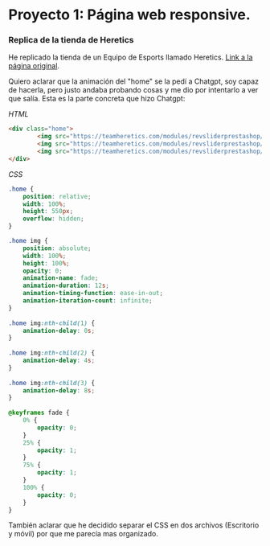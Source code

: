 # Proyecto 1: Página web responsive.
### Replica de la tienda de Heretics

He replicado la tienda de un Equipo de Esports llamado Heretics. [Link a la página original](https://teamheretics.com/21-store).

Quiero aclarar que la animación del "home" se la pedí a Chatgpt, soy capaz de hacerla, pero justo andaba probando cosas y me dio por intentarlo a ver que salía. Esta es la parte concreta que hizo Chatgpt:

*HTML*
```HTML
<div class="home">
        <img src="https://teamheretics.com/modules/revsliderprestashop/uploads/safasf/new-pro-kit-banner-1920x700.png" alt="Imagen 1">
        <img src="https://teamheretics.com/modules/revsliderprestashop/uploads/Drop%20BelaguerXHeretics%20-%20Banner%20web.png" alt="Imagen 2">
        <img src="https://teamheretics.com/modules/revsliderprestashop/uploads/safasf/bufanda-oficial-banner.png" alt="Imagen 3">
</div> 
```

*CSS*

```CSS
.home {
    position: relative;
    width: 100%;
    height: 550px;
    overflow: hidden;
}

.home img {
    position: absolute;
    width: 100%;
    height: 100%;
    opacity: 0;
    animation-name: fade;
    animation-duration: 12s;
    animation-timing-function: ease-in-out;
    animation-iteration-count: infinite;
}
      
.home img:nth-child(1) {
    animation-delay: 0s;
}
      
.home img:nth-child(2) {
    animation-delay: 4s;
}
      
.home img:nth-child(3) {
    animation-delay: 8s;
}
      
@keyframes fade {
    0% {
        opacity: 0;
    }
    25% {
        opacity: 1;
    }
    75% {
        opacity: 1;
    }
    100% {
        opacity: 0;
    }
}
```

También aclarar que he decidido separar el CSS en dos archivos (Escritorio y móvil) por que me parecía mas organizado. 